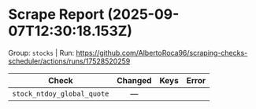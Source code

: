 # Scrape Report (2025-09-07T12:30:18.153Z)

Group: `stocks`  |  Run: https://github.com/AlbertoRoca96/scraping-checks-scheduler/actions/runs/17528520259

| Check | Changed | Keys | Error |
|---|:---:|:--|:--|
| `stock_ntdoy_global_quote` | — |  |  |
